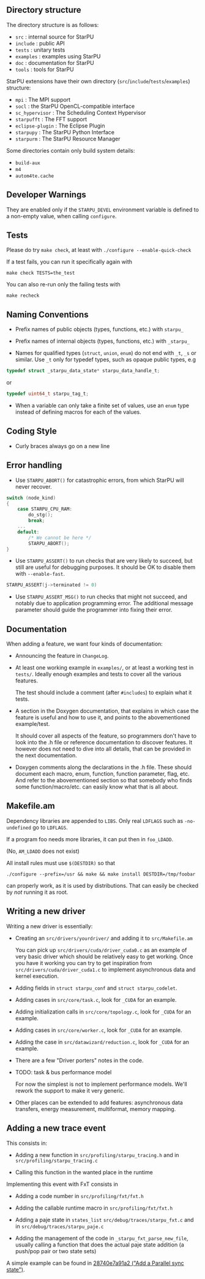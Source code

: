 <!---
 StarPU --- Runtime system for heterogeneous multicore architectures.

 Copyright (C) 2009-2025    University of Bordeaux, CNRS (LaBRI UMR 5800), Inria

 StarPU is free software; you can redistribute it and/or modify
 it under the terms of the GNU Lesser General Public License as published by
 the Free Software Foundation; either version 2.1 of the License, or (at
 your option) any later version.

 StarPU is distributed in the hope that it will be useful, but
 WITHOUT ANY WARRANTY; without even the implied warranty of
 MERCHANTABILITY or FITNESS FOR A PARTICULAR PURPOSE.

 See the GNU Lesser General Public License in COPYING.LGPL for more details.
-->

## Directory structure

The directory structure is as follows:
- `src`        : internal source for StarPU
- `include`    : public API
- `tests`      : unitary tests
- `examples`   : examples using StarPU
- `doc`        : documentation for StarPU
- `tools`      : tools for StarPU

StarPU extensions have their own directory (`src`/`include`/`tests`/`examples`) structure:

- `mpi`            : The MPI support
- `socl`           : the StarPU OpenCL-compatible interface
- `sc_hypervisor`  : The Scheduling Context Hypervisor
- `starpufft`      : The FFT support
- `eclipse-plugin` : The Eclipse Plugin
- `starpupy`       : The StarPU Python Interface
- `starpurm`       : The StarPU Resource Manager

Some directories contain only build system details:
- `build-aux`
- `m4`
- `autom4te.cache`

## Developer Warnings

They are enabled only if the `STARPU_DEVEL` environment variable is
defined to a non-empty value, when calling `configure`.

## Tests

Please do try `make check`, at least with `./configure --enable-quick-check`

If a test fails, you can run it specifically again with

```shell
make check TESTS=the_test
```

You can also re-run only the failing tests with

```shell
make recheck
```

## Naming Conventions

- Prefix names of public objects (types, functions, etc.) with `starpu_`

- Prefix names of internal objects (types, functions, etc.) with `_starpu_`

- Names for qualified types (`struct`, `union`, `enum`) do not end with `_t`, `_s` or similar.
  Use `_t` only for typedef types, such as opaque public types, e.g

```C
typedef struct _starpu_data_state* starpu_data_handle_t;
```
or
```C
typedef uint64_t starpu_tag_t;
```

- When a variable can only take a finite set of values, use an `enum`
  type instead of defining macros for each of the values.


##  Coding Style

- Curly braces always go on a new line

## Error handling

- Use `STARPU_ABORT()` for catastrophic errors, from which StarPU will never
  recover.

```C
switch (node_kind)
{
	case STARPU_CPU_RAM:
		do_stg();
		break;
	...
	default:
		/* We cannot be here */
		STARPU_ABORT();
}
```

- Use `STARPU_ASSERT()` to run checks that are very likely to succeed, but still
  are useful for debugging purposes. It should be OK to disable them with
  `--enable-fast`.

```C
STARPU_ASSERT(j->terminated != 0)
```

- Use `STARPU_ASSERT_MSG()` to run checks that might not succeed, and notably due
  to application programming error. The additional message parameter should
  guide the programmer into fixing their error.

## Documentation

When adding a feature, we want four kinds of documentation:

- Announcing the feature in `ChangeLog`.

- At least one working example in `examples/`, or at least a working test in
  `tests/`. Ideally enough examples and tests to cover all the various features.

  The test should include a comment (after `#includes`) to explain what it tests.

- A section in the Doxygen documentation, that explains in which case the
  feature is useful and how to use it, and points to the abovementioned
  example/test.

  It should cover all aspects of the feature, so programmers don't have to look
  into the .h file or reference documentation to discover features. It however
  does not need to dive into all details, that can be provided in the next
  documentation.

- Doxygen comments along the declarations in the .h file. These should document
  each macro, enum, function, function parameter, flag, etc. And refer to the
  abovementioned section so that somebody who finds some function/macro/etc. can
  easily know what that is all about.

## Makefile.am

Dependency libraries are appended to `LIBS`.
Only real `LDFLAGS` such as `-no-undefined` go to `LDFLAGS`.

If a program foo needs more libraries, it can put then in `foo_LDADD`.

(No, `AM_LDADD` does not exist)

All install rules must use `$(DESTDIR)` so that

```shell
./configure --prefix=/usr && make && make install DESTDIR=/tmp/foobar
```

can properly work, as it is used by distributions. That can easily be checked by
*not* running it as root.

## Writing a new driver

Writing a new driver is essentially:

- Creating an `src/drivers/yourdriver/` and adding it to `src/Makefile.am`

  You can pick up `src/drivers/cuda/driver_cuda0.c` as an example of very basic driver which
  should be relatively easy to get working. Once you have it working you can
  try to get inspiration from `src/drivers/cuda/driver_cuda1.c` to implement
  asynchronous data and kernel execution.

- Adding fields in `struct starpu_conf` and `struct starpu_codelet`.

- Adding cases in `src/core/task.c`, look for `_CUDA` for an example.

- Adding initialization calls in `src/core/topology.c`, look for `_CUDA` for an example.

- Adding cases in `src/core/worker.c`, look for `_CUDA` for an example.

- Adding the case in `src/datawizard/reduction.c`, look for `_CUDA` for an example.

- There are a few "Driver porters" notes in the code.

- TODO: task & bus performance model

  For now the simplest is not to implement performance models. We'll rework the
  support to make it very generic.

- Other places can be extended to add features: asynchronous data transfers,
  energy measurement, multiformat, memory mapping.

## Adding a new trace event

This consists in:

- Adding a new function in `src/profiling/starpu_tracing.h` and in `src/profiling/starpu_tracing.c`

- Calling this function in the wanted place in the runtime

Implementing this event with FxT consists in

- Adding a code number in `src/profiling/fxt/fxt.h`

- Adding the callable runtime macro in `src/profiling/fxt/fxt.h`

- Adding a paje state in `states_list` `src/debug/traces/starpu_fxt.c` and in
  `src/debug/traces/starpu_paje.c`

- Adding the management of the code in `_starpu_fxt_parse_new_file`, usually
  calling a function that does the actual paje state addition (a push/pop pair
  or two state sets)

A simple example can be found in [28740e7a91a2 ("Add a Parallel sync state")](https://gitlab.inria.fr/starpu/starpu/-/commit/28740e7a91a2d6b4879861734905db086674f5e3).
